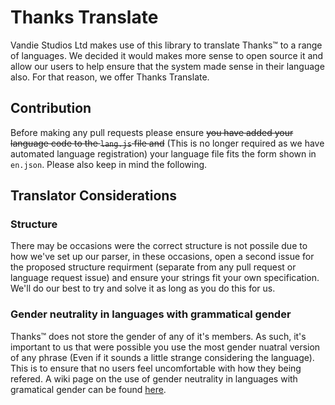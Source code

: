 # Thanks Translate
Vandie Studios Ltd makes use of this library to translate Thanks™ to a range of languages. We decided it would makes more sense to open source it and allow our users to help ensure that the system made sense in their language also. For that reason, we offer Thanks Translate.

## Contribution
Before making any pull requests please ensure ~~you have added your language code to the `lang.js` file and~~ (This is no longer required as we have automated language registration) your language file fits the form shown in `en.json`. Please also keep in mind the following.

## Translator Considerations

### Structure
There may be occasions were the correct structure is not possile due to how we've set up our parser, in these occasions, open a second issue for the proposed structure requirment (separate from any pull request or language request issue) and ensure your strings fit your own specification. We'll do our best to try and solve it as long as you do this for us.

### Gender neutrality in languages with grammatical gender
Thanks™ does not store the gender of any of it's members. As such, it's important to us that were possible you use the most gender nuatral version of any phrase (Even if it sounds a little strange considering the language). This is to ensure that no users feel uncomfortable with how they being refered. A wiki page on the use of gender neutrality in languages with gramatical gender can be found [here](https://en.wikipedia.org/wiki/Gender_neutrality_in_languages_with_grammatical_gender).
